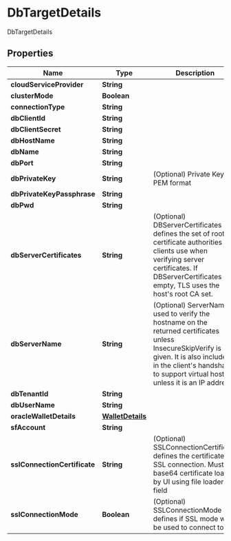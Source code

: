 

# DbTargetDetails

DbTargetDetails

## Properties

| Name | Type | Description | Notes |
|------------ | ------------- | ------------- | -------------|
|**cloudServiceProvider** | **String** |  |  [optional] |
|**clusterMode** | **Boolean** |  |  [optional] |
|**connectionType** | **String** |  |  [optional] |
|**dbClientId** | **String** |  |  [optional] |
|**dbClientSecret** | **String** |  |  [optional] |
|**dbHostName** | **String** |  |  [optional] |
|**dbName** | **String** |  |  [optional] |
|**dbPort** | **String** |  |  [optional] |
|**dbPrivateKey** | **String** | (Optional) Private Key in PEM format |  [optional] |
|**dbPrivateKeyPassphrase** | **String** |  |  [optional] |
|**dbPwd** | **String** |  |  [optional] |
|**dbServerCertificates** | **String** | (Optional) DBServerCertificates defines the set of root certificate authorities that clients use when verifying server certificates. If DBServerCertificates is empty, TLS uses the host&#39;s root CA set. |  [optional] |
|**dbServerName** | **String** | (Optional) ServerName is used to verify the hostname on the returned certificates unless InsecureSkipVerify is given. It is also included in the client&#39;s handshake to support virtual hosting unless it is an IP address. |  [optional] |
|**dbTenantId** | **String** |  |  [optional] |
|**dbUserName** | **String** |  |  [optional] |
|**oracleWalletDetails** | [**WalletDetails**](WalletDetails.md) |  |  [optional] |
|**sfAccount** | **String** |  |  [optional] |
|**sslConnectionCertificate** | **String** | (Optional) SSLConnectionCertificate defines the certificate for SSL connection. Must be base64 certificate loaded by UI using file loader field |  [optional] |
|**sslConnectionMode** | **Boolean** | (Optional) SSLConnectionMode defines if SSL mode will be used to connect to DB |  [optional] |



